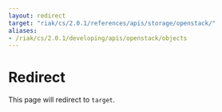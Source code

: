 ```yaml
---
layout: redirect
target: "riak/cs/2.0.1/references/apis/storage/openstack/"
aliases:
- /riak/cs/2.0.1/developing/apis/openstack/objects
---
```


# Redirect

This page will redirect to `target`.
